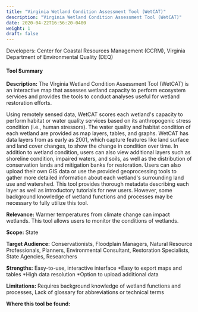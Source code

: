 ```yaml
---
title: "Virginia Wetland Condition Assessment Tool (WetCAT)"
description: "Virginia Wetland Condition Assessment Tool (WetCAT)"
date: 2020-04-22T16:56:20-0400
weight: 1
draft: false
---
```

Developers: Center for Coastal Resources Management (CCRM), Virginia Department of Environmental Quality (DEQ)

#### Tool Summary
**Description:** The Virginia Wetland Condition Assessment Tool (WetCAT) is an interactive map that assesses wetland capacity to perform ecosystem services and provides the tools to conduct analyses useful for wetland restoration efforts. 

Using remotely sensed data, WetCAT scores each wetland's capacity to perform habitat or water quality services based on its anthropogenic stress condition (i.e., human stressors). The water quality and habitat condition of each wetland are provided as map layers, tables, and graphs. WetCAT has data layers from as early as 2001, which capture features like land surface and land cover changes, to show the change in condition over time. In addition to wetland condition, users can also view additional layers such as shoreline condition, impaired waters, and soils, as well as the distribution of conservation lands and mitigation banks for restoration. Users can also upload their own GIS data or use the provided geoprocessing tools to gather more detailed information about each wetland's surrounding land use and watershed. This tool provides thorough metadata describing each layer as well as introductory tutorials for new users. However, some background knowledge of wetland functions and processes may be necessary to fully utilize this tool.

**Relevance:** Warmer temperatures from climate change can impact wetlands. This tool allows users to monitor the conditions of wetlands.

**Scope:** State

**Target Audience:** Conservationists, Floodplain Managers, Natural Resource Professionals, Planners, Environmental Consultant, Restoration Specialists, State Agencies, Researchers

**Strengths:** Easy-to-use, interactive interface
*Easy to export maps and tables
*High data resolution
*Option to upload additional data

**Limitations:** Requires background knowledge of wetland functions and processes, Lack of glossary for abbreviations or technical terms

**Where this tool be found:** 
